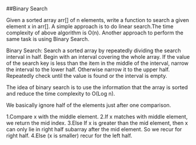 ##Binary Search

Given a sorted array arr[] of n elements, write a function to search a given element x in arr[].
A simple approach is to do linear search.The time complexity of above algorithm is O(n). Another approach to perform the same task is using Binary Search.

Binary Search: Search a sorted array by repeatedly dividing the search interval in half. Begin with an interval covering the whole array. If the value of the search key is less than the item in the middle of the interval, narrow the interval to the lower half. Otherwise narrow it to the upper half. Repeatedly check until the value is found or the interval is empty.

The idea of binary search is to use the information that the array is sorted and reduce the time complexity to O(Log n).

We basically ignore half of the elements just after one comparison.

   1.Compare x with the middle element.
   2.If x matches with middle element, we return the mid index.
   3.Else If x is greater than the mid element, then x can only lie in right half subarray after the mid element. So we recur for right half.
   4.Else (x is smaller) recur for the left half.
